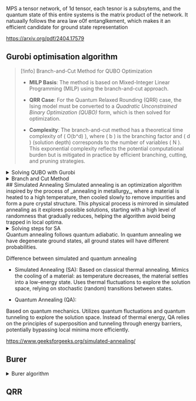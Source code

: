 
MPS a tensor network, of 1d tensor, each tesnor is a subsytems, and the quantum state of this entire systems is the matrix product of the network.
It natuaally follows the area law o0f entanglkement, which makes it an efficient candidate for ground state representation

https://arxiv.org/pdf/2404.17579
## Gurobi optimisation algorithm

> [!info] Branch-and-Cut Method for QUBO Optimization
> - **MILP Basis**: The method is based on Mixed-Integer Linear Programming (MILP) using the branch-and-cut approach.
> 
> - **QRR Case**: For the Quantum Relaxed Rounding (QRR) case, the Ising model must be converted to a *Quadratic Unconstrained Binary Optimization (QUBO)* form, which is then solved for optimization.
> 
> - **Complexity**: The branch-and-cut method has a theoretical time complexity of \( O(b^d) \), where \( b \) is the branching factor and \( d \) (solution depth) corresponds to the number of variables \( N \). This exponential complexity reflects the potential computational burden but is mitigated in practice by efficient branching, cutting, and pruning strategies.


<details close> 
	<summary>Solving QUBO with Gurobi</summary> 
	<p>1. Presolve Phase (presolve phase to reduce complexity, removing redundant variables and constraints)</p> 
	<p>2. For nonconvex QUBO problems, Gurobi reformulates them into a <em>bilinear form</em> by introducing auxiliary variables. This reformulation allows the QUBO problem to be tackled using methods that support bilinear forms, enabling the branch-and-cut approach for nonconvex objectives.</p>
	 <p>3. Branch and Cut Method</p> 
	 <p>4. Termination: Gurobi concludes the optimization process once all nodes have either been explored or pruned, resulting in an optimal or near-optimal solution to the QUBO problem.</p> 
</details>

<details closed>
  <summary>Branch and Cut Method</summary>
  Used for solving mixed linear programming. Combines branch and bound + cutting planes.
  **Branch and Bound algorithm**
  
  https://www.baeldung.com/cs/branch-and-bound
  https://www.baeldung.com/cs/branch-and-bound

**cutting planes**

  At each node, the algorithm may add new _cutting planes_ to refine the feasible region further. Cutting planes are linear inequalities that eliminate portions of the feasible region that don’t contain integer solutions, while preserving feasible integer solutions.
  
</details>
## Simulated Annealing
Simulated annealing is an optimization algorithm inspired by the process of _annealing in metallurgy_, where a material is heated to a high temperature, then cooled slowly to remove impurities and form a pure crystal structure. This physical process is mirrored in simulated annealing as it explores possible solutions, starting with a high level of randomness that gradually reduces, helping the algorithm avoid being trapped in local optima.
<details closed>
  <summary>Solving steps for SA</summary>
  1. Setup starting and final minimal temperatures (usually 1 and 10^-4 respectively)
  2. Set alpha temperature reduction rate.
  3. Start with an intial random solution.
  4. Core optimisatiom routine (while temperature > min_temp)
	  1. Find and evaluate neigbouring solutions  (achieved by slightly modifying (perturbing) the current solution)
	  2. If f(n) better than f(c) accept f(n). else if f(c) is better than f(n) Accept the neighbouring solution with probabilty,  $e^{{f(c) - f(n)}/{T}}$
	    This probability formula allows worse solutions to be accepted early in the process when temperature is high, helping the algorithm explore broadly and avoid getting trapped in local minima. As the temperature decreases, the likelihood of accepting worse solutions also decreases, refining the search toward the global optimum.	  
</details>
Quantum annealing follows quantum adiabatic. In quantum annealing we have degenerate ground states, all ground states will have different probabilities.

Difference between simulated and quantum annealing

- Simulated Annealing (SA):
Based on classical thermal annealing.
Mimics the cooling of a material: as temperature decreases, the material settles into a low-energy state.
Uses thermal fluctuations to explore the solution space, relying on stochastic (random) transitions between states.

- Quantum Annealing (QA):

Based on quantum mechanics.
Utilizes quantum fluctuations and quantum tunneling to explore the solution space.
Instead of thermal energy, QA relies on the principles of superposition and tunneling through energy barriers, potentially bypassing local minima more efficiently.

https://www.geeksforgeeks.org/simulated-annealing/

## Burer
<details closed>
	<summary>Burer algorithm</summary>
	- Start with an SDP problem, where the goal is to minimize an objective function subject to constraints on a symmetric, positive semidefinite matrix X (i.e., X⪰0X \succeq 0X⪰0).
	- To reduce computational complexity, the algorithm factors the large matrix X into the product of two smaller matrices: X=YY^T, where Y is an n×kn \times kn×k matrix, and k is smaller than n.
	- This low-rank factorization implicitly ensures that X remains positive semidefinite without having to enforce it explicitly.
	-  Apply gradient-based optimization methods (such as gradient descent) to find the optimal Y that minimizes the objective.
	- The algorithm iteratively updates Y based on the gradient of the objective function with respect to Y.
</details>

## QRR